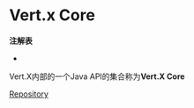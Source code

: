 # Vert.x Core

**注解表**

* 
Vert.X内部的一个Java API的集合称为**Vert.X Core**

[Repository](https://github.com/eclipse/vert.x)



